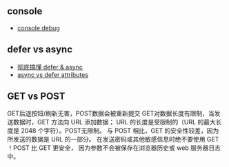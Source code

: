 ## console

- [console debug](https://elevenbeans.github.io/2018/03/10/10-Tips-for-JS-Debugging-with-Console/)

## defer vs async

- [彻底搞懂 defer & async](https://segmentfault.com/a/1190000013480391)
- [async vs defer attributes](http://www.growingwiththeweb.com/2014/02/async-vs-defer-attributes.html)


## GET vs POST

GET后退按钮/刷新无害，POST数据会被重新提交
GET对数据长度有限制，当发送数据时，GET 方法向 URL 添加数据；
URL 的长度是受限制的（URL 的最大长度是 2048 个字符）。POST无限制。
与 POST 相比，GET 的安全性较差，因为所发送的数据是 URL 的一部分。
在发送密码或其他敏感信息时绝不要使用 GET ！POST 比 GET 更安全，
因为参数不会被保存在浏览器历史或 web 服务器日志中。

